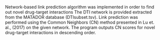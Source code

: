 Network-based link prediction algorithm was implemented in order to find out novel drug-target interactions
The DTI network is provided extracted from the MATADOR database (DTIsubset.tsv). Link prediction was performed using the Common Neighbors (CN) method presented in Lu et. al., (2017) on the given network. The program outputs CN scores for novel drug-target interactions in descending order.
